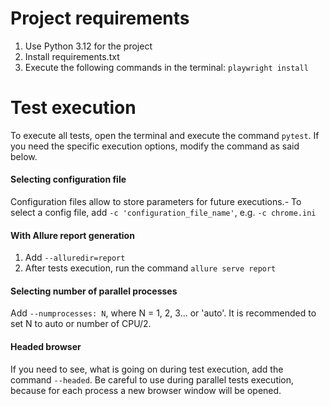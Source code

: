 # Project requirements
1. Use Python 3.12 for the project
2. Install requirements.txt
3. Execute the following commands in the terminal: `playwright install`


# Test execution
To execute all tests, open the terminal and execute the command `pytest`. If you need the specific execution options, 
modify the command as said below.

#### Selecting configuration file
Configuration files allow to store parameters for future executions.- To select a config file, 
add `-c 'configuration_file_name'`, e.g. `-c chrome.ini`


#### With Allure report generation
1. Add `--alluredir=report`
2. After tests execution, run the command `allure serve report`


#### Selecting number of parallel processes
Add `--numprocesses: N`, where N = 1, 2, 3... or 'auto'. It is recommended to set N to auto or number of CPU/2.


#### Headed browser
If you need to see, what is going on during test execution, add the command `--headed`. 
Be careful to use during parallel tests execution, because for each process a new browser window will be opened.